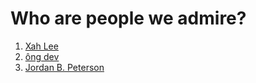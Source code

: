 # Who are people we admire?

1. [Xah Lee](20211017185653.md)
2. [ông dev](202109112225.md)
3. [Jordan B. Peterson](20210912164950.md)
